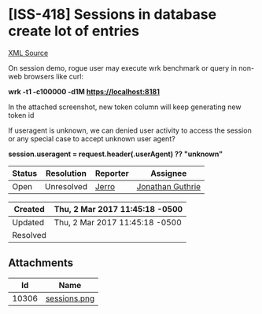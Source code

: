 # [ISS-418] Sessions in database create lot of entries

[XML Source](./xml/ISS-418.xml)
<p><p>On session demo, rogue user may execute wrk benchmark or query in non-web browsers like curl:</p>

<p><b>wrk -t1 -c100000 -d1M <a href="https://localhost:8181/" class="external-link" rel="nofollow">https://localhost:8181</a></b></p>

<p>In the attached screenshot, new token column will keep generating new token id</p>

<p>If useragent is unknown, we can denied user activity to access the session or any special case to accept unknown user agent?</p>

<p><b>session.useragent = request.header(.userAgent) ?? "unknown"</b></p></p>





Status|Resolution|Reporter|Assignee
------|----------|--------|--------
Open|Unresolved|[Jerro](jerro)|[Jonathan Guthrie]($jono)





Created|Thu, 2 Mar 2017 11:45:18 -0500
-------|--------------
Updated|Thu, 2 Mar 2017 11:45:18 -0500
Resolved|



## Attachments





Id|Name
------|------------
10306|[sessions.png](../attachment/10306/sessions.png)


